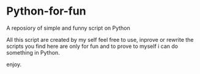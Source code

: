 # Python-for-fun
A reposiory of simple and funny script on Python

All this script are created by my self feel free to use, inprove or rewrite the scripts you find here 
are only for fun and to prove to myself i can do something in Python.


enjoy.
